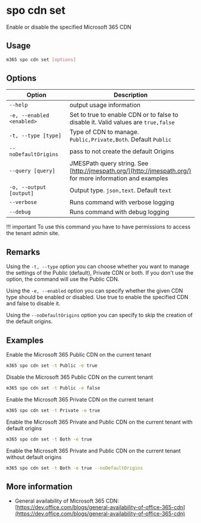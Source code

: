 # spo cdn set

Enable or disable the specified Microsoft 365 CDN

## Usage

```sh
m365 spo cdn set [options]
```

## Options

Option|Description
------|-----------
`--help`|output usage information
`-e, --enabled <enabled>`|Set to true to enable CDN or to false to disable it. Valid values are `true,false`
`-t, --type [type]`|Type of CDN to manage. `Public,Private,Both`. Default `Public`
`--noDefaultOrigins`|pass to not create the default Origins
`--query [query]`|JMESPath query string. See [http://jmespath.org/](http://jmespath.org/) for more information and examples
`-o, --output [output]`|Output type. `json,text`. Default `text`
`--verbose`|Runs command with verbose logging
`--debug`|Runs command with debug logging

!!! important
    To use this command you have to have permissions to access the tenant admin site.

## Remarks

Using the `-t, --type` option you can choose whether you want to manage the settings of the Public (default), Private CDN or both. If you don't use the option, the command will use the Public CDN.

Using the `-e, --enabled` option you can specify whether the given CDN type should be enabled or disabled. Use true to enable the specified CDN and false to disable it.

Using the `--noDefaultOrigins` option you can specify to skip the creation of the default origins.

## Examples

Enable the Microsoft 365 Public CDN on the current tenant

```sh
m365 spo cdn set -t Public -e true
```

Disable the Microsoft 365 Public CDN on the current tenant

```sh
m365 spo cdn set -t Public -e false
```

Enable the Microsoft 365 Private CDN on the current tenant

```sh
m365 spo cdn set -t Private -e true
```

Enable the Microsoft 365 Private and Public CDN on the current tenant with default origins

```sh
m365 spo cdn set -t Both -e true
```

Enable the Microsoft 365 Private and Public CDN on the current tenant without default origins

```sh
m365 spo cdn set -t Both -e true --noDefaultOrigins
```

## More information

- General availability of Microsoft 365 CDN: [https://dev.office.com/blogs/general-availability-of-office-365-cdn](https://dev.office.com/blogs/general-availability-of-office-365-cdn)
